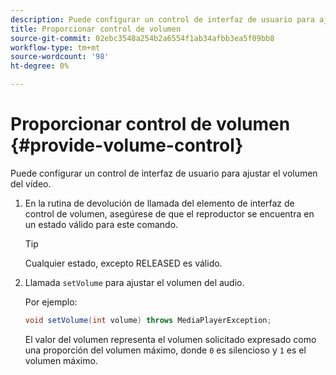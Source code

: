 ```yaml
---
description: Puede configurar un control de interfaz de usuario para ajustar el volumen del vídeo.
title: Proporcionar control de volumen
source-git-commit: 02ebc3548a254b2a6554f1ab34afbb3ea5f09bb8
workflow-type: tm+mt
source-wordcount: '98'
ht-degree: 0%

---
```


# Proporcionar control de volumen {#provide-volume-control}

Puede configurar un control de interfaz de usuario para ajustar el volumen del vídeo.

1. En la rutina de devolución de llamada del elemento de interfaz de control de volumen, asegúrese de que el reproductor se encuentra en un estado válido para este comando.

   >[!TIP]
   >
   >Cualquier estado, excepto RELEASED es válido.

1. Llamada `setVolume` para ajustar el volumen del audio.

   Por ejemplo:

   ```java
   void setVolume(int volume) throws MediaPlayerException;
   ```

   El valor del volumen representa el volumen solicitado expresado como una proporción del volumen máximo, donde `0` es silencioso y `1` es el volumen máximo.
